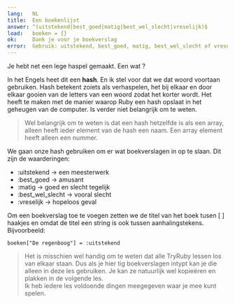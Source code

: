 ```yaml
---
lang:   NL
title:  Een boekenlijst
answer: ^(uitstekend|best_goed|matig|best_wel_slecht|vreselijk)$
load:   boeken = {}
ok:     Dank je voor je boekverslag
error:  Gebruik: uitstekend, best_goed, matig, best_wel_slecht of vreselijk. Vergeet de dubbele punt niet
---
```


Je hebt net een lege haspel gemaakt. Een wat ?

In het Engels heet dit een __hash__. En ik stel voor dat we dat woord voortaan gebruiken.
Hash betekent zoiets als verhaspelen, het bij elkaar en door elkaar gooien van de letters
van een woord zodat het korter wordt. Het heeft te maken met de manier waarop Ruby
een hash opslaat in het geheugen van de computer. Is verder niet belangrijk om te weten.
 
> Wel belangrijk om te weten is dat een hash hetzelfde is als een array, alleen
> heeft ieder element van de hash een naam. Een array element heeft alleen een nummer.

We gaan onze hash gebruiken om er wat boekverslagen in op te slaan. Dit zijn de waarderingen:

- :uitstekend &rarr; een meesterwerk
- :best\_goed &rarr; amusant
- :matig &rarr; goed en slecht tegelijk
- :best\_wel\_slecht &rarr; vooral slecht
- :vreselijk &rarr; hopeloos geval

Om een boekverslag toe te voegen zetten we de titel van het boek tusen [ ] haakjes en
omdat de titel een string is ook tussen aanhalingstekens. Bijvoorbeeld:

    boeken["De regenboog"] = :uitstekend

> Het is misschien wel handig om te weten dat alle TryRuby lessen los van elkaar
> staan. Dus als je hier tig boekverslagen intypt kan je die alleen in deze les gebruiken.
> Je kan ze natuurlijk wel kopieëren en plakken in de volgende les.  
> Ik heb iedere les voldoende dingen meegegeven waar je mee kunt spelen.
